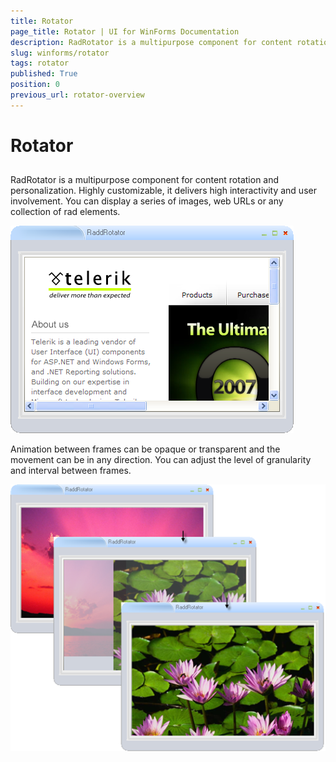 ```yaml
---
title: Rotator
page_title: Rotator | UI for WinForms Documentation
description: RadRotator is a multipurpose component for content rotation and personalization. Highly customizable, it delivers high interactivity and user involvement.
slug: winforms/rotator
tags: rotator
published: True
position: 0
previous_url: rotator-overview
---
```


# Rotator

## 

RadRotator is a multipurpose component for content rotation and personalization. Highly customizable, it delivers high interactivity and user involvement. You can display a series of images, web URLs or any collection of rad elements.

![rotator-overview 001](images/rotator-overview001.png)

Animation between frames can be opaque or transparent and the movement can be in any direction. You can adjust the level of granularity and interval between frames.

![rotator-overview 002](images/rotator-overview002.png)
